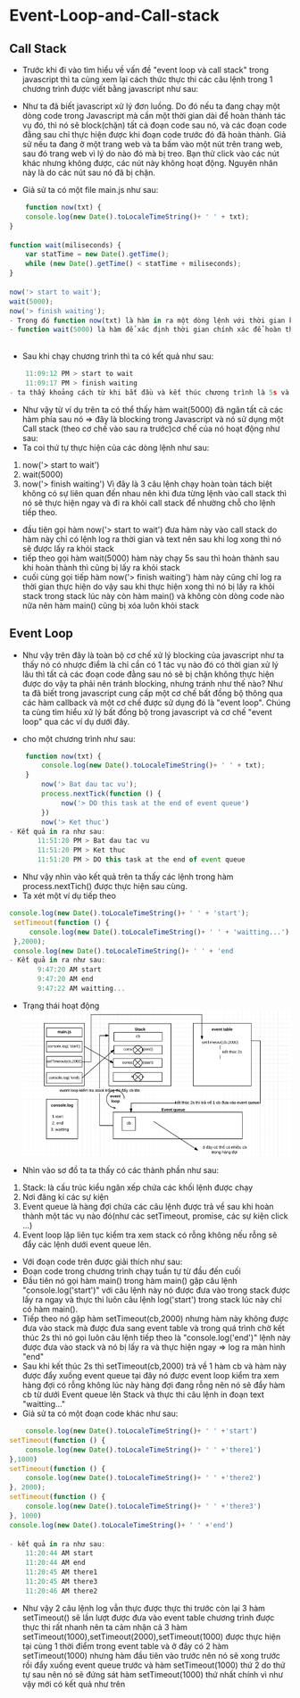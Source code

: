 # Event-Loop-and-Call-stack
## Call Stack
* Trước khi đi vào tìm hiểu về vấn đề "event loop và call stack" trong javascript thì ta cùng xem lại cách thức thực thi các câu lệnh trong 1 chương trình được viết bằng javascript như sau:
- Như ta đã biết javascript xử lý đơn luồng. Do đó nếu ta đang chạy một dòng code trong Javascript mà cần một thời gian dài để hoàn thành tác vụ đó, thì nó sẽ block(chặn) tất cả đoạn code sau nó, và các đoạn code đằng sau chỉ thực hiện được khi đoạn code trước đó đã hoàn thành. Giả sử nếu ta đang ở một trang web và ta bấm vào một nút trên trang web, sau đó trang web vì lý do nào đó mà bị treo. Bạn thử click vào các nút khác nhưng không được, các nút này không hoạt động. Nguyên nhân này là do các nút sau nó đã bị chặn.
* Giả sử ta có một file main.js như sau:
```javascript
    function now(txt) {
    console.log(new Date().toLocaleTimeString()+ ' ' + txt);
}

function wait(miliseconds) {
    var statTime = new Date().getTime();
    while (new Date().getTime() < statTime + miliseconds);
}

now('> start to wait');
wait(5000);
now('> finish waiting');
- Trong đó function now(txt) là hàm in ra một dòng lệnh với thời gian khi bắt đầu thực thi và kết thúc. 
- function wait(5000) là hàm để xác định thời gian chính xác để hoàn thành tác vụ
    
```
* Sau khi chạy chương trình thì ta có kết quả như sau:
```javascript
    11:09:12 PM > start to wait
    11:09:17 PM > finish waiting
- ta thấy khoảng cách từ khi bắt đầu và kết thúc chương trình là 5s và 5s này chính là thời gian hàm wait(5000) hoàn thành.
```
* Như vậy từ ví dụ trên ta có thể thấy hàm wait(5000) đã ngăn tất cả các hàm phía sau nó => đây là blocking trong Javascript và nó sử dụng một Call stack (theo cơ chế vào sau ra trước)cơ chế của nó hoạt động như sau:
* Ta coi thứ tự thực hiện của các dòng lệnh như sau:
1. now('> start to wait')
2. wait(5000)
3. now('> finish waiting')
Vì đây là 3 câu lệnh chạy hoàn toàn tách biệt không có sự liên quan đến nhau nên khi đưa từng lệnh vào call stack thì nó sẽ thực hiện ngay và đi ra khỏi call stack để nhường chỗ cho lệnh tiếp theo.
- đầu tiên gọi hàm now('> start to wait') đưa hàm này vào call stack do hàm này chỉ có lệnh log ra thời gian và text nên sau khi log xong thì nó sẽ được lấy ra khỏi stack
- tiếp theo gọi hàm wait(5000) hàm này chạy 5s sau thì hoàn thành sau khi hoàn thành thì cũng bị lấy ra khỏi stack
- cuối cùng gọi tiếp hàm now('> finish waiting') hàm này cũng chỉ log ra thời gian thực hiện do vậy sau khi thực hiện xong thì nó bị lấy ra khỏi stack trong stack lúc này còn hàm main() và không còn dòng code nào nữa nên hàm main() cũng bị xóa luôn khỏi stack
## Event Loop
* Như vậy trên đây là toàn bộ cơ chế xử lý blocking của javascript như ta thấy nó có nhược điểm là chỉ cần có 1 tác vụ nào đó có thời gian xử lý lâu thì tất cả các đoạn code đằng sau nó sẽ bị chặn không thực hiện được do vậy ta phải nên tránh blocking, nhưng tránh như thế nào? Như ta đã biết trong javascript cung cấp một cơ chế bất đồng bộ thông qua các hàm callback và một cơ chế được sử dụng đó là "event loop". Chúng ta cùng tìm hiểu xử lý bất đồng bộ trong javascript và cơ chế "event loop" qua các ví dụ dưới đây.
- cho một chương trình như sau:
```javascript
    function now(txt) {
        console.log(new Date().toLocaleTimeString()+ ' ' + txt);
    }
        now('> Bat dau tac vu');
        process.nextTick(function () {
             now('> DO this task at the end of event queue')
        })
        now('> Ket thuc')
- Kết quả in ra như sau:
       11:51:20 PM > Bat dau tac vu
       11:51:20 PM > Ket thuc
       11:51:20 PM > DO this task at the end of event queue

```
- Như vậy nhìn vào kết quả trên ta thấy các lệnh trong hàm process.nextTich() được thực hiện sau cùng.
- Ta xét một ví dụ tiếp theo
```javascript
console.log(new Date().toLocaleTimeString()+ ' ' + 'start');
 setTimeout(function () {
     console.log(new Date().toLocaleTimeString()+ ' ' + 'waitting...')
 },2000);
 console.log(new Date().toLocaleTimeString()+ ' ' + 'end
- Kết quả in ra như sau:
       9:47:20 AM start
       9:47:20 AM end
       9:47:22 AM waitting...   
```

* Trạng thái hoạt động
    ![Image](s.png)
- Nhìn vào sơ đồ ta ta thấy có các thành phần như sau:
1. Stack: là cấu trúc kiểu ngăn xếp chứa các khối lệnh được chạy
2. Nơi đăng kí các sự kiện
3. Event queue là hàng đợi chứa các câu lệnh được trả về sau khi hoàn thành một tác vụ nào đó(như các setTimeout, promise, các sự kiện click ...)
4. Event loop lặp liên tục kiểm tra xem stack có rỗng không nếu rỗng sẽ đẩy các lệnh dưới event queue lên.
- Với đoạn code trên được giải thích như sau:
- Đoạn code trong chương trình chạy tuần tự từ đầu đến cuối
- Đầu tiên nó gọi hàm main() trong hàm main() gặp câu lệnh 
    "console.log('start')" với câu lệnh này nó được đưa vào trong stack được lấy ra ngay và thực thi luôn câu lệnh log('start') trong stack lúc này chỉ có hàm main().
- Tiếp theo nó gặp hàm setTimeout(cb,2000) nhưng hàm này không được đưa vào stack mà được đưa sang event table và trong quá trình chờ kết thúc 2s thì nó gọi luôn câu lệnh tiếp theo là "console.log('end')" lệnh này được đưa vào stack và nó bị lấy ra và thực hiện ngay => log ra màn hình "end"
- Sau khi kết thúc 2s thì setTimeout(cb,2000) trả về 1 hàm cb và hàm này được đẩy xuống event queue tại đây nó được event loop kiểm tra xem hàng đợi có rỗng không lúc này hàng đợi đang rỗng nên nó sẽ đẩy hàm cb từ dưới Event queue lên Stack và thực thi câu lệnh in đoạn text "waitting..."
- Giả sử ta có một đoạn code khác như sau:
```javascript
    console.log(new Date().toLocaleTimeString()+ ' ' +'start')
setTimeout(function () {
    console.log(new Date().toLocaleTimeString()+ ' ' +'there1')
},1000)
setTimeout(function () {
    console.log(new Date().toLocaleTimeString()+ ' ' +'there2')
}, 2000);
setTimeout(function () {
    console.log(new Date().toLocaleTimeString()+ ' ' +'there3')
}, 1000)
console.log(new Date().toLocaleTimeString()+ ' ' +'end')

- kết quả in ra như sau:
    11:20:44 AM start
    11:20:44 AM end
    11:20:45 AM there1
    11:20:45 AM there3
    11:20:46 AM there2

```
- Như vậy 2 câu lệnh log vẫn thực được thực thi trước còn lại 3 hàm setTimeout() sẽ lần lượt được đưa vào event table chương trình được thực thi rất nhanh nên ta cảm nhận cả 3 hàm setTimeout(1000),setTimeout(2000),setTimeout(1000) được thực hiện tại cùng 1 thời điểm trong event table và ở đây có 2 hàm setTimeout(1000) nhưng hàm đầu tiên vào trước nên nó sẽ xong trước rồi đẩy xuống event queue trước và hàm setTimeout(1000) thứ 2 do thứ tự sau nên nó sẽ đứng sát hàm setTimeout(1000) thứ nhất chính vì như vậy mới có kết quả như trên









